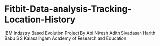 # Fitbit-Data-analysis-Tracking-Location-History
IBM Industry Based Evolution Project By Abi Nivesh Adith Sivadasan Harith Babu S S  Kalasalingam Academy of Research and Education

